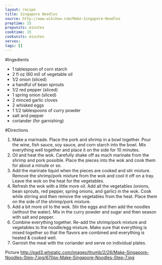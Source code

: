 ```yaml
---
layout: recipe
title: Singapore Noodles
source: http://www.wikihow.com/Make-Singapore-Noodles
preptime: 15
prepunits: minutes
cooktime: 15
cookunits: minutes
serves: 
tags: []
---
```

#Ingedients
* 1 tablespoon of corn starch
* 2 fl oz (60 ml) of vegetable oil
* 1/2 onion (sliced)
* a handful of bean sprouts
* 1/2 red pepper (sliced)
* 1 spring onion (sliced)
* 2 minced garlic cloves
* 2 whisked eggs
* 1 1/2 tablespoons of curry powder
* salt and pepper
* coriander (for garnishing)

#Directions
1. Make a marinade. Place the pork and shrimp in a bowl together. Pour the wine, fish sauce, soy sauce, and corn starch into the bowl. Mix everything well together and place it on the side for 10 minutes.
2. Oil and heat the wok. Carefully shake off as much marinate from the shrimp and pork possible. Place the pieces into the wok and cook them for about a minute or so.
3. Add the marinate liquid when the pieces are cooked and stir mixture. Remove the shrimp/pork mixture from the wok and cool it off on a tray. Leave the wok on the heat for the vegetables.
4. Refresh the wok with a little more oil. Add all the vegetables (onions, bean sprouts, red pepper, spring onions, and garlic) in the wok. Cook while stirring and then remove the vegetables from the heat. Place them on the side of the shrimp/pork mixture.
5. Add a bit more oil to the wok. Stir the eggs and then add the noodles (without the water). Mix in the curry powder and sugar and then season with salt and pepper.
6. Combine everything together. Re-add the shrimp/pork mixture and vegetables to the noodle/egg mixture. Make sure that everything is mixed together so that the flavors are combined and everything is heated & cooked well.
7. Garnish the meal with the coriander and serve on individual plates.

Picture
http://pad3.whstatic.com/images/thumb/2/26/Make-Singapore-Noodles-Step-7.jpg/670px-Make-Singapore-Noodles-Step-7.jpg